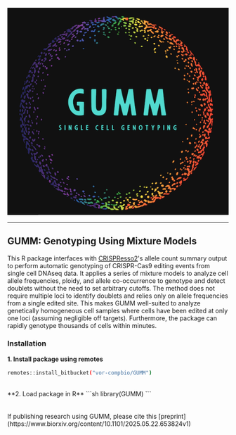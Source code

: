 
![Scheme](images/GUMM_RW.png)

---
## GUMM: Genotyping Using Mixture Models

This R package interfaces with [CRISPResso2](https://github.com/pinellolab/CRISPResso2)'s allele count summary output to perform automatic genotyping of CRISPR-Cas9 editing events from single cell DNAseq data. It applies a series of mixture models to analyze cell allele frequencies, ploidy, and allele co-occurrence to genotype and detect doublets without the need to set arbitrary cutoffs. The method does not require multiple loci to identify doublets and relies only on allele frequencies from a single edited site. This makes GUMM well-suited to analyze genetically homogeneous cell samples where cells have been edited at only one loci (assuming negligible off targets). Furthermore, the package can rapidly genotype thousands of cells within minutes.

### Installation
**1. Install package using remotes**
```sh
remotes::install_bitbucket("vor-compbio/GUMM")
```
<br/>
**2. Load package in R**
```sh
library(GUMM)
```
<br/><br/><br/>
If publishing research using GUMM, please cite this [preprint](https://www.biorxiv.org/content/10.1101/2025.05.22.653824v1)

